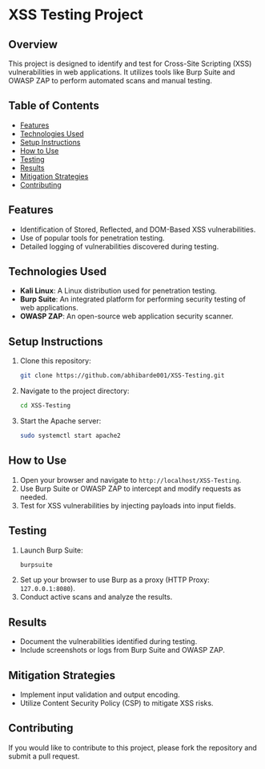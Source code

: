 # XSS Testing Project

## Overview
This project is designed to identify and test for Cross-Site Scripting (XSS) vulnerabilities in web applications. It utilizes tools like Burp Suite and OWASP ZAP to perform automated scans and manual testing.

## Table of Contents
- [Features](#features)
- [Technologies Used](#technologies-used)
- [Setup Instructions](#setup-instructions)
- [How to Use](#how-to-use)
- [Testing](#testing)
- [Results](#results)
- [Mitigation Strategies](#mitigation-strategies)
- [Contributing](#contributing)


## Features
- Identification of Stored, Reflected, and DOM-Based XSS vulnerabilities.
- Use of popular tools for penetration testing.
- Detailed logging of vulnerabilities discovered during testing.

## Technologies Used
- **Kali Linux**: A Linux distribution used for penetration testing.
- **Burp Suite**: An integrated platform for performing security testing of web applications.
- **OWASP ZAP**: An open-source web application security scanner.

## Setup Instructions
1. Clone this repository:
   ```bash
   git clone https://github.com/abhibarde001/XSS-Testing.git
   ```
2. Navigate to the project directory:
   ```bash
   cd XSS-Testing
   ```
3. Start the Apache server:
   ```bash
   sudo systemctl start apache2
   ```

## How to Use
1. Open your browser and navigate to `http://localhost/XSS-Testing`.
2. Use Burp Suite or OWASP ZAP to intercept and modify requests as needed.
3. Test for XSS vulnerabilities by injecting payloads into input fields.

## Testing
1. Launch Burp Suite:
   ```bash
   burpsuite
   ```
2. Set up your browser to use Burp as a proxy (HTTP Proxy: `127.0.0.1:8080`).
3. Conduct active scans and analyze the results.

## Results
- Document the vulnerabilities identified during testing.
- Include screenshots or logs from Burp Suite and OWASP ZAP.

## Mitigation Strategies
- Implement input validation and output encoding.
- Utilize Content Security Policy (CSP) to mitigate XSS risks.

## Contributing
If you would like to contribute to this project, please fork the repository and submit a pull request.
